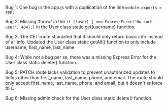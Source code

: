 Bug 1: One bug in the app.js with a duplication of the line `module.exports = app;`

Bug 2: Missing 'throw' in the `if (!user) { new ExpressError('No such user', 404);}` in the User class static get(username) function.

Bug 3: The GET route stipulated that it should only return basic info instead of all info. Updated the User class static getAll() function to only include username, first_name, last_name

Bug 4: While not a bug per se, there was a missing Express Error for the User class static delete() function.

Bug 5: PATCH route lacks validation to prevent unauthorized updates to fields other than first_name, last_name, phone, and email. The route should only accept first_name, last_name, phone, and email, but it doesn't enforce this.

Bug 6: Missing admin check for the User class static delete() function.
